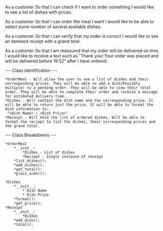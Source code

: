 As a customer
So that I can check if I want to order something
I would like to see a list of dishes with prices.

As a customer
So that I can order the meal I want
I would like to be able to select some number of several available dishes.

As a customer
So that I can verify that my order is correct
I would like to see an itemised receipt with a grand total.

As a customer
So that I am reassured that my order will be delivered on time
I would like to receive a text such as "Thank you! Your order was placed and will be delivered before 18:52" after I have ordered.

--- Class identification ---

    *OrderMeal - Will allow the user to see a list of dishes and their corresponding prices. They will be able to add a dish(Possibly multiple) to a pending order. They will be able to view their total order. They will be able to complete their order and receive a message for estimated delivery time.
    *Dishes - Will contain the dish name and the corresponding price. It will be able to return just the price. It will be able to format the dish information to:
     "<Dish Name> : <Dish Price>"
    *Receipt - Will hold the list of ordered dishes. Will be able to format the reciept to list the dishes, their corresponding prices and the grand total.
    


--- Class Breakdowns ---

    *OrderMeal
        *__init__:
            *Dishes - List of dishes
            *Reciept - Single instance of receipt
        *list_dishes():
        *add_dishes():
        *get_total():
        *place_order():

    *Dishes
        *__init__:
            * Dish Name
            * Dish Price
        *format():
        *get_price():
    *Receipt
        *__init__:
            *Dishes
        *add_dish():
        *total():




